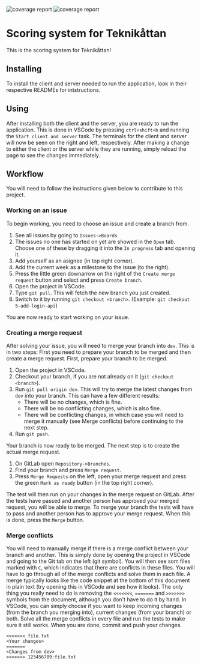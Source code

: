 ![coverage report](https://gitlab.liu.se/tddd96-grupp11/teknikattan-scoring-system/badges/dev/coverage.svg?job=client:test&key_text=Client+Coverage&key_width=110)
![coverage report](https://gitlab.liu.se/tddd96-grupp11/teknikattan-scoring-system/badges/dev/coverage.svg?job=server:test&key_text=Server+Coverage&key_width=115)

# Scoring system for Teknikåttan

This is the scoring system for Teknikåttan!

## Installing

To install the client and server needed to run the application, look in their respective READMEs for intstructions.

## Using

After installing both the client and the server, you are ready to run the application.
This is done in VSCode by pressing `ctrl+shift+b` and running the `Start client and server` task.
The terminals for the client and server will now be seen on the right and left, respectively.
After making a change to either the client or the server while they are running, simply reload the page to see the changes immediately.

## Workflow

You will need to follow the instructions given below to contribute to this project.

### Working on an issue

To begin working, you need to choose an issue and create a branch from.

1. See all issues by going to `Issues->Boards`.
2. The issues no one has started on yet are showed in the `Open` tab. Choose one of these by dragging it into the `In progress` tab and opening it.
3. Add yourself as an asignee (in top right corner).
4. Add the current week as a milestone to the issue (to the right).
5. Press the little green downarrow on the right of the `Create merge request` button and select and press `Create branch`.
6. Open the project in VSCode.
7. Type `git pull`. This will fetch the new branch you just created.
8. Switch to it by running `git checkout <branch>`. (Example: `git checkout 5-add-login-api`)

You are now ready to start working on your issue.

### Creating a merge request

After solving your issue, you will need to merge your branch into `dev`.
This is in two steps:
First you need to prepare your branch to be merged and then create a merge request.
First, prepare your branch to be merged.

1. Open the project in VSCode.
2. Checkout your branch, if you are not already on it (`git checkout <branch>`).
3. Run `git pull origin dev`. This will try to merge the latest changes from `dev` into your branch. This can have a few different results:
   - There will be no changes, which is fine.
   - There will be no conflicting changes, which is also fine.
   - There will be conflicting changes, in which case you will need to merge it manually (see Merge conflicts) before continuing to the next step.
4. Run `git push`.

Your branch is now ready to be merged.
The next step is to create the actual merge request.

1. On GitLab open `Repository->Branches`.
2. Find your branch and press `Merge request`.
3. Press `Merge Requests` on the left, open your merge request and press the green `Mark as ready` button (in the top right corner).

The test will then run on your changes in the merge request on GitLab.
After the tests have passed and another person has approved your merged request, you will be able to merge.
To merge your branch the tests will have to pass and another person has to approve your merge request.
When this is done, press the `Merge` button.

### Merge conflicts

You will need to manually merge if there is a merge conflict between your branch and another.
This is simply done by opening the project in VSCode and going to the Git tab on the left (git symbol).
You will then see som files marked with `C`, which indicates that there are conflicts in these files.
You will have to go through all of the merge conflicts and solve them in each file.
A merge typically looks like the code snippet at the bottom of this document in plain text (try opening this in VSCode and see how it looks).
The only thing you really need to do is removing the `<<<<<<<`, `=======` and `>>>>>>>` symbols from the document, although you don't have to do it by hand.
In VSCode, you can simply choose if you want to keep incoming changes (from the branch you merging into), current changes (from your branch) or both.
Solve all the merge conflicts in every file and run the tests to make sure it still works.
When you are done, commit and push your changes.

```
<<<<<<< file.txt
<Your changes>
=======
<Changes from dev>
>>>>>>> 123456789:file.txt
```
